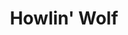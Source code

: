 ---
title: "Howlin' Wolf"
summary: "Blues singer, guitarist, harmonica player. A key figure in bridging the early Delta Blues with the more modern Electric Blues. His tutelage on the Mississippi Delta included guitar and showmanship from and harmonica teachings from . By the end of the 1930's he was a fixture on the Southern Club scene. He was inducted into the U.S. Army on April 9, 1941 and discharged on November 3, 1943. He then moved near West Memphis, Arkansas. In 1948 he formed a band which included guitarists & Matt \"Guitar\" Murphy, harmonica player , and drummer . In 1951, recorded several songs by Howlin' Wolf at his , and he became a local celebrity. After secured his contract, The Wolf relocated to Chicago in 1952. It was in Chicago that his legendary status was secured. Playing with prominent blues musicians such as , and his longtime guitarist , his everchanging lineups remained stellar thanks in part to Burnetts' admirable policies of paying his musicians well and on time, even including unemployment insurance and Social Security contributions, basically unheard of among his peers. Over the years many of his songs have been interpreted by rock bands, including \"Little Red Rooster\", \"Back Door Man\", \"Killing Floor\", & \"Spoonful\". , with his Memphis and Chicago recordings, his status and influence, surely is one of the vital links between Blues and Rock. Inducted into Rock And Roll Hall of Fame in 1991 . Born June 10, 1910 West Point, Mississippi, USA. Died January 10, 1976 Hines, Illinois, USA."
slug: "howlin-wolf"
image: "howlin-wolf.jpg"
apple_music_artist_url: "https://music.apple.com/gb/artist/howlin-wolf/95657"
wikipedia_url: "none"
---
